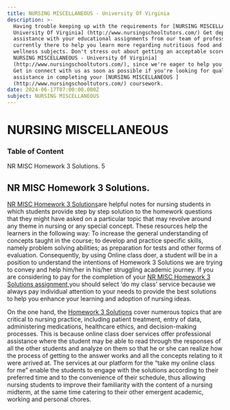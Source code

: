 ```yaml
---
title: NURSING MISCELLANEOUS - University Of Virginia
description: >-
  Having trouble keeping up with the requirements for [NURSING MISCELLANEOUS -
  University Of Virginia] (http://www.nursingschooltutors.com/) Get dependable
  assistance with your educational assignments from our team of professionals.
  currently there to help you learn more regarding nutritious food and other
  wellness subjects. Don't stress out about getting an acceptable score in
  NURSING MISCELLANEOUS - University Of Virginia]
  (http://www.nursingschooltutors.com/), since we're eager to help you flourish.
  Get in connect with us as soon as possible if you're looking for qualified
  assistance in completing your [NURSING MISCELLANEOUS ]
  (http://www.nursingschooltutors.com/) coursework.
date: 2024-06-17T07:00:00.000Z
subject: NURSING MISCELLANEOUS
---
```


# NURSING MISCELLANEOUS

### Table of Content

NR MISC Homework 3 Solutions. 5

## NR MISC Homework 3 Solutions.

[NR MISC Homework 3 Solutions](https://www.nursing.virginia.edu/)are helpful notes for nursing students in which students provide step by step solution to the homework questions that they might have asked on a particular topic that may revolve around any theme in nursing or any special concept. These resources help the learners in the following way: To increase the general understanding of concepts taught in the course; to develop and practice specific skills, namely problem solving abilities; as preparation for tests and other forms of evaluation. Consequently, by using Online class doer, a student will be in a position to understand the intentions of Homework 3 Solutions we are trying to convey and help him/her in his/her struggling academic journey. If you are considering to pay for the completion of your [NR MISC Homework 3 Solutions assignment,](https://www.nursing.virginia.edu/)you should select ‘do my class’ service because we always pay individual attention to your needs to provide the best solutions to help you enhance your learning and adoption of nursing ideas.

On the one hand, the [Homework 3 Solutions](https://www.nursing.virginia.edu/) cover numerous topics that are critical to nursing practice, including patient treatment, entry of data, administering medications, healthcare ethics, and decision-making processes. This is because online class doer services offer professional assistance where the student may be able to read through the responses of all the other students and analyze on them so that he or she can realize how the process of getting to the answer works and all the concepts relating to it were arrived at. The services at our platform for the “take my online class for me” enable the students to engage with the solutions according to their preferred time and to the convenience of their schedule, thus allowing nursing students to improve their familiarity with the content of a nursing midterm, at the same time catering to their other emergent academic, working and personal chores.

